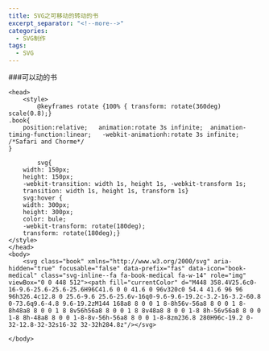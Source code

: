 ```yaml
---
title: SVG之可移动的转动的书
excerpt_separator: "<!--more-->"
categories: 
  - SVG制作
tags:
  - SVG
---
```

###可以动的书
<!--more-->
<section class="page__content" itemprop="text">

	<head>
		<style>
			@keyframes rotate {100% { transform: rotate(360deg) scale(0.8);}
	.book{
		position:relative;   animation:rotate 3s infinite;  animation-timing-function:linear;   -webkit-animationh:rotate 3s infinite;   /*Safari and Chorme*/  	
	}

			svg{
        width: 150px;
        height: 150px;
        -webkit-transition: width 1s, height 1s, -webkit-transform 1s;
        transition: width 1s, height 1s, transform 1s}
        svg:hover {
        width: 300px;
        height: 300px;
        color: bule;
        -webkit-transform: rotate(180deg);
        transform: rotate(180deg);}
    </style>
	</head>
	<body>
		<svg class="book" xmlns="http://www.w3.org/2000/svg" aria-hidden="true" focusable="false" data-prefix="fas" data-icon="book-medical" class="svg-inline--fa fa-book-medical fa-w-14" role="img" viewBox="0 0 448 512"><path fill="currentColor" d="M448 358.4V25.6c0-16-9.6-25.6-25.6-25.6H96C41.6 0 0 41.6 0 96v320c0 54.4 41.6 96 96 96h326.4c12.8 0 25.6-9.6 25.6-25.6v-16q0-9.6-9.6-19.2c-3.2-16-3.2-60.8 0-73.6q9.6-4.8 9.6-19.2zM144 168a8 8 0 0 1 8-8h56v-56a8 8 0 0 1 8-8h48a8 8 0 0 1 8 8v56h56a8 8 0 0 1 8 8v48a8 8 0 0 1-8 8h-56v56a8 8 0 0 1-8 8h-48a8 8 0 0 1-8-8v-56h-56a8 8 0 0 1-8-8zm236.8 280H96c-19.2 0-32-12.8-32-32s16-32 32-32h284.8z"/></svg>
	
	</body>


